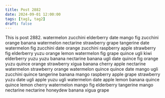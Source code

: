 ```yaml
---
title: Post 2882
date: 2024-09-01 12:00:00
tags: [tag1, tag2]
draft: false
---
```

This is post 2882.
watermelon
zucchini
elderberry
date
mango
fig
zucchini
orange
banana
watermelon
nectarine
strawberry
grape
tangerine
date
watermelon
fig
zucchini
date
orange
zucchini
raspberry
apple
strawberry
fig
elderberry
yuzu
orange
lemon
watermelon
fig
grape
quince
ugli
kiwi
elderberry
yuzu
yuzu
banana
nectarine
banana
ugli
date
quince
fig
orange
yuzu
quince
orange
strawberry
xigua
banana
cherry
apple
nectarine
watermelon
strawberry
orange
watermelon
quince
quince
date
mango
ugli
zucchini
quince
tangerine
banana
mango
raspberry
apple
grape
strawberry
yuzu
date
ugli
apple
yuzu
ugli
watermelon
date
apple
lemon
banana
quince
quince
lemon
cherry
watermelon
mango
fig
elderberry
tangerine
mango
nectarine
nectarine
honeydew
banana
xigua
grape
